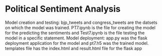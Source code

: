 # Political Sentiment Analysis
Model creation and testing: bjp_tweets and congress_tweets are the datsets on which the model was trained. PT7.ipynb is the file for creating the model for the predicting the sentiments and Test7.ipynb is the file testing the model in a specific statement.
Model deployment: app.py was the flask deployment application for the model and pt7.h5 was the trained model. templates file has the index.html and result.html file for the flask app
